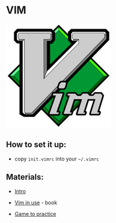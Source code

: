 # VIM
![image](https://raw.githubusercontent.com/github/explore/80688e429a7d4ef2fca1e82350fe8e3517d3494d/topics/vim/vim.png)

## How to set it up: 
- copy ```init.vimrc``` into your ```~/.vimrc```


## Materials:
- [Intro](https://missing.csail.mit.edu/2020/editors/) 

- [Vim in use](https://pragprog.com/titles/dnvim2/practical-vim-second-edition/) - book

- [Game to practice](https://vim-adventures.com/) 
